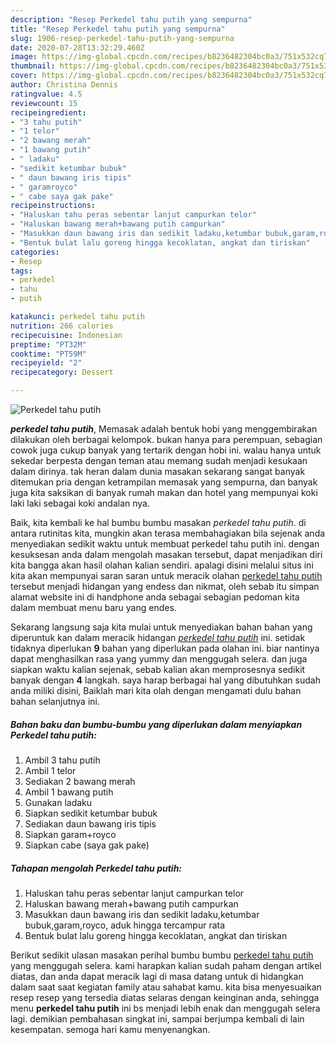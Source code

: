 ```yaml
---
description: "Resep Perkedel tahu putih yang sempurna"
title: "Resep Perkedel tahu putih yang sempurna"
slug: 1906-resep-perkedel-tahu-putih-yang-sempurna
date: 2020-07-28T13:32:29.460Z
image: https://img-global.cpcdn.com/recipes/b8236482304bc0a3/751x532cq70/perkedel-tahu-putih-foto-resep-utama.jpg
thumbnail: https://img-global.cpcdn.com/recipes/b8236482304bc0a3/751x532cq70/perkedel-tahu-putih-foto-resep-utama.jpg
cover: https://img-global.cpcdn.com/recipes/b8236482304bc0a3/751x532cq70/perkedel-tahu-putih-foto-resep-utama.jpg
author: Christina Dennis
ratingvalue: 4.5
reviewcount: 15
recipeingredient:
- "3 tahu putih"
- "1 telor"
- "2 bawang merah"
- "1 bawang putih"
- " ladaku"
- "sedikit ketumbar bubuk"
- " daun bawang iris tipis"
- " garamroyco"
- " cabe saya gak pake"
recipeinstructions:
- "Haluskan tahu peras sebentar lanjut campurkan telor"
- "Haluskan bawang merah+bawang putih campurkan"
- "Masukkan daun bawang iris dan sedikit ladaku,ketumbar bubuk,garam,royco, aduk hingga tercampur rata"
- "Bentuk bulat lalu goreng hingga kecoklatan, angkat dan tiriskan"
categories:
- Resep
tags:
- perkedel
- tahu
- putih

katakunci: perkedel tahu putih 
nutrition: 266 calories
recipecuisine: Indonesian
preptime: "PT32M"
cooktime: "PT59M"
recipeyield: "2"
recipecategory: Dessert

---
```



![Perkedel tahu putih](https://img-global.cpcdn.com/recipes/b8236482304bc0a3/751x532cq70/perkedel-tahu-putih-foto-resep-utama.jpg)

<b><i>perkedel tahu putih</i></b>, Memasak adalah bentuk hobi yang menggembirakan dilakukan oleh berbagai kelompok. bukan hanya para perempuan, sebagian cowok juga cukup banyak yang tertarik dengan hobi ini. walau hanya untuk sekedar berpesta dengan teman atau memang sudah menjadi kesukaan dalam dirinya. tak heran dalam dunia masakan sekarang sangat banyak ditemukan pria dengan ketrampilan memasak yang sempurna, dan banyak juga kita saksikan di banyak rumah makan dan hotel yang mempunyai koki laki laki sebagai koki andalan nya.

Baik, kita kembali ke hal bumbu bumbu masakan <i>perkedel tahu putih</i>. di antara rutinitas kita, mungkin akan terasa membahagiakan bila sejenak anda menyediakan sedikit waktu untuk membuat perkedel tahu putih ini. dengan kesuksesan anda dalam mengolah masakan tersebut, dapat menjadikan diri kita bangga akan hasil olahan kalian sendiri. apalagi disini melalui situs ini kita akan mempunyai saran saran untuk meracik olahan <u>perkedel tahu putih</u> tersebut menjadi hidangan yang endess dan nikmat, oleh sebab itu simpan alamat website ini di handphone anda sebagai sebagian pedoman kita dalam membuat menu baru yang endes.




Sekarang langsung saja kita mulai untuk menyediakan bahan bahan yang diperuntuk kan dalam meracik hidangan <u><i>perkedel tahu putih</i></u> ini. setidak tidaknya diperlukan <b>9</b> bahan yang diperlukan pada olahan ini. biar nantinya dapat menghasilkan rasa yang yummy dan menggugah selera. dan juga siapkan waktu kalian sejenak, sebab kalian akan memprosesnya sedikit banyak dengan <b>4</b> langkah. saya harap berbagai hal yang dibutuhkan sudah anda miliki disini, Baiklah mari kita olah dengan mengamati dulu bahan bahan selanjutnya ini.

<!--inarticleads1-->

##### Bahan baku dan bumbu-bumbu yang diperlukan dalam menyiapkan Perkedel tahu putih:

1. Ambil 3 tahu putih
1. Ambil 1 telor
1. Sediakan 2 bawang merah
1. Ambil 1 bawang putih
1. Gunakan  ladaku
1. Siapkan sedikit ketumbar bubuk
1. Sediakan  daun bawang iris tipis
1. Siapkan  garam+royco
1. Siapkan  cabe (saya gak pake)




<!--inarticleads2-->

##### Tahapan mengolah Perkedel tahu putih:

1. Haluskan tahu peras sebentar lanjut campurkan telor
1. Haluskan bawang merah+bawang putih campurkan
1. Masukkan daun bawang iris dan sedikit ladaku,ketumbar bubuk,garam,royco, aduk hingga tercampur rata
1. Bentuk bulat lalu goreng hingga kecoklatan, angkat dan tiriskan




Berikut sedikit ulasan masakan perihal bumbu bumbu <u>perkedel tahu putih</u> yang menggugah selera. kami harapkan kalian sudah paham dengan artikel diatas, dan anda dapat meracik lagi di masa datang untuk di hidangkan dalam saat saat kegiatan family atau sahabat kamu. kita bisa menyesuaikan resep resep yang tersedia diatas selaras dengan keinginan anda, sehingga menu <b>perkedel tahu putih</b> ini bs menjadi lebih enak dan menggugah selera lagi. demikian pembahasan singkat ini, sampai berjumpa kembali di lain kesempatan. semoga hari kamu menyenangkan.
